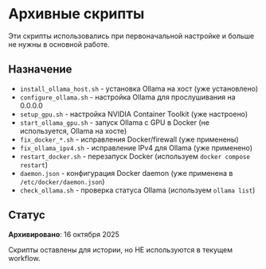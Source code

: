 # Архивные скрипты

Эти скрипты использовались при первоначальной настройке и больше не нужны в основной работе.

## Назначение

- `install_ollama_host.sh` - установка Ollama на хост (уже установлено)
- `configure_ollama.sh` - настройка Ollama для прослушивания на 0.0.0.0
- `setup_gpu.sh` - настройка NVIDIA Container Toolkit (уже настроено)
- `start_ollama_gpu.sh` - запуск Ollama с GPU в Docker (не используется, Ollama на хосте)
- `fix_docker_*.sh` - исправления Docker/firewall (уже применены)
- `fix_ollama_ipv4.sh` - исправление IPv4 для Ollama (уже применено)
- `restart_docker.sh` - перезапуск Docker (используем `docker compose restart`)
- `daemon.json` - конфигурация Docker daemon (уже применена в `/etc/docker/daemon.json`)
- `check_ollama.sh` - проверка статуса Ollama (используем `ollama list`)

## Статус

**Архивировано**: 16 октября 2025

Скрипты оставлены для истории, но НЕ используются в текущем workflow.

